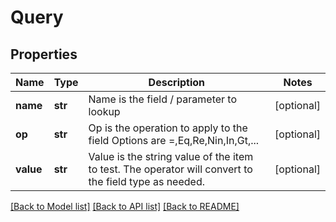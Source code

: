 # Query

## Properties
Name | Type | Description | Notes
------------ | ------------- | ------------- | -------------
**name** | **str** | Name is the field / parameter to lookup | [optional] 
**op** | **str** | Op is the operation to apply to the field Options are &#x3D;,Eq,Re,Nin,In,Gt,... | [optional] 
**value** | **str** | Value is the string value of the item to test. The operator will convert to the field type as needed. | [optional] 

[[Back to Model list]](../README.md#documentation-for-models) [[Back to API list]](../README.md#documentation-for-api-endpoints) [[Back to README]](../README.md)


